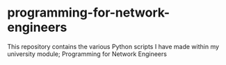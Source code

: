 # programming-for-network-engineers
This repository contains the various Python scripts I have made within my university module; Programming for Network Engineers

